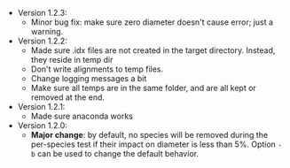 * Version 1.2.3:
	* Minor bug fix: make sure zero diameter doesn't cause error; just a warning. 
* Version 1.2.2:
	* Made sure .idx files are not created in the target directory. Instead, they reside in temp dir
	* Don't write alignments to temp files. 
	* Change logging messages a bit
	* Make sure all temps are in the same folder, and are all kept or removed at the end. 
* Version 1.2.1:
	* Made sure anaconda works
* Version 1.2.0:
	* **Major change**: by default, no species will be removed during the per-species test if their impact on diameter is less than 5%. Option `-b` can be used to change the default behavior.
